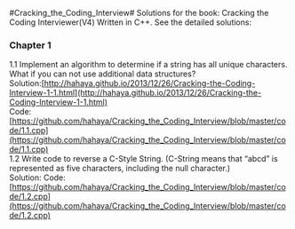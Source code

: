 #Cracking_the_Coding_Interview#
Solutions for the book: Cracking the Coding Interviewer(V4) Written in C++.
See the detailed solutions:
### Chapter 1 ###
1.1 Implement an algorithm to determine if a string has all unique characters. What if you can not use additional data structures?  
Solution:[http://hahaya.github.io/2013/12/26/Cracking-the-Coding-Interview-1-1.html](http://hahaya.github.io/2013/12/26/Cracking-the-Coding-Interview-1-1.html)  
Code:[https://github.com/hahaya/Cracking_the_Coding_Interview/blob/master/code/1.1.cpp](https://github.com/hahaya/Cracking_the_Coding_Interview/blob/master/code/1.1.cpp)   
1.2 Write code to reverse a C-Style String. (C-String means that “abcd” is represented as five characters, including the null character.)  
Solution:
Code:[https://github.com/hahaya/Cracking_the_Coding_Interview/blob/master/code/1.2.cpp](https://github.com/hahaya/Cracking_the_Coding_Interview/blob/master/code/1.2.cpp)
 
